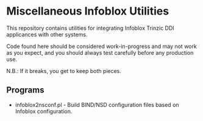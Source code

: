 # Miscellaneous Infoblox Utilities

This repository contains utilities for integrating Infoblox Trinzic DDI
applicances with other systems.

Code found here should be considered work-in-progress and may not work as you
expect, and you should always test carefully before any production use.

N.B.: If it breaks, you get to keep both pieces.

## Programs

- infoblox2nsconf.pl - Build BIND/NSD configuration files based on Infoblox
  configuration.
